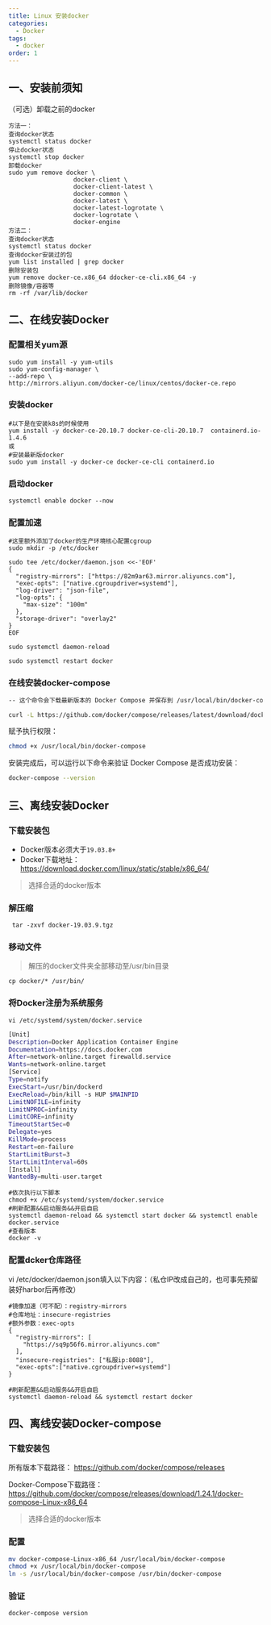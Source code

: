 ```yaml
---
title: Linux 安装docker
categories: 
  - Docker
tags: 
  - docker
order: 1
---
```


## 一、安装前须知

（可选）卸载之前的docker

```
方法一： 
查询docker状态
systemctl status docker
停止docker状态
systemctl stop docker
卸载docker
sudo yum remove docker \
                  docker-client \
                  docker-client-latest \
                  docker-common \
                  docker-latest \
                  docker-latest-logrotate \
                  docker-logrotate \
                  docker-engine
方法二： 
查询docker状态
systemctl status docker
查询docker安装过的包
yum list installed | grep docker
删除安装包
yum remove docker-ce.x86_64 ddocker-ce-cli.x86_64 -y
删除镜像/容器等
rm -rf /var/lib/docker
```



## 二、在线安装Docker

### 配置相关yum源

```
sudo yum install -y yum-utils
sudo yum-config-manager \
--add-repo \
http://mirrors.aliyun.com/docker-ce/linux/centos/docker-ce.repo
```

### 安装docker

```
#以下是在安装k8s的时候使用
yum install -y docker-ce-20.10.7 docker-ce-cli-20.10.7  containerd.io-1.4.6
或
#安装最新版docker
sudo yum install -y docker-ce docker-ce-cli containerd.io
```

### 启动docker

```
systemctl enable docker --now
```

### 配置加速

```
#这里额外添加了docker的生产环境核心配置cgroup
sudo mkdir -p /etc/docker

sudo tee /etc/docker/daemon.json <<-'EOF'
{
  "registry-mirrors": ["https://82m9ar63.mirror.aliyuncs.com"],
  "exec-opts": ["native.cgroupdriver=systemd"],
  "log-driver": "json-file",
  "log-opts": {
    "max-size": "100m"
  },
  "storage-driver": "overlay2"
}
EOF

sudo systemctl daemon-reload

sudo systemctl restart docker
```

### 在线安装docker-compose

```bash
-- 这个命令会下载最新版本的 Docker Compose 并保存到 /usr/local/bin/docker-compose。

curl -L https://github.com/docker/compose/releases/latest/download/docker-compose-$(uname -s)-$(uname -m) -o /usr/local/bin/docker-compose
```

赋予执行权限：

```bash
chmod +x /usr/local/bin/docker-compose
```

安装完成后，可以运行以下命令来验证 Docker Compose 是否成功安装：

```bash
docker-compose --version
```

## 三、离线安装Docker

### 下载安装包

- Docker版本必须大于`19.03.8+`
- Docker下载地址：https://download.docker.com/linux/static/stable/x86_64/ 

> 选择合适的docker版本

### 解压缩

~~~shell
 tar -zxvf docker-19.03.9.tgz
~~~

### 移动文件

> 解压的docker文件夹全部移动至/usr/bin目录

~~~shell
cp docker/* /usr/bin/
~~~

### 将Docker注册为系统服务

```
vi /etc/systemd/system/docker.service
```

~~~sh
[Unit]
Description=Docker Application Container Engine
Documentation=https://docs.docker.com
After=network-online.target firewalld.service
Wants=network-online.target
[Service]
Type=notify
ExecStart=/usr/bin/dockerd
ExecReload=/bin/kill -s HUP $MAINPID
LimitNOFILE=infinity
LimitNPROC=infinity
LimitCORE=infinity
TimeoutStartSec=0
Delegate=yes
KillMode=process
Restart=on-failure
StartLimitBurst=3
StartLimitInterval=60s
[Install]
WantedBy=multi-user.target
~~~



~~~shell
#依次执行以下脚本
chmod +x /etc/systemd/system/docker.service
#刷新配置&&启动服务&&开启自启
systemctl daemon-reload && systemctl start docker && systemctl enable docker.service
#查看版本
docker -v
~~~

### 配置dcker仓库路径

vi /etc/docker/daemon.json填入以下内容：（私仓IP改成自己的，也可事先预留装好harbor后再修改）

```shell
#镜像加速（可不配）：registry-mirrors
#仓库地址：insecure-registries
#额外参数：exec-opts
{
  "registry-mirrors": [
    "https://sq9p56f6.mirror.aliyuncs.com"
  ],
  "insecure-registries": ["私服ip:8088"],
  "exec-opts":["native.cgroupdriver=systemd"]
}

#刷新配置&&启动服务&&开启自启
systemctl daemon-reload && systemctl restart docker
```



## 四、离线安装Docker-compose

### 下载安装包

所有版本下载路径： https://github.com/docker/compose/releases

Docker-Compose下载路径：https://github.com/docker/compose/releases/download/1.24.1/docker-compose-Linux-x86_64

> 选择合适的docker版本

### 配置

~~~bash
mv docker-compose-Linux-x86_64 /usr/local/bin/docker-compose
chmod +x /usr/local/bin/docker-compose
ln -s /usr/local/bin/docker-compose /usr/bin/docker-compose
~~~

### 验证

```bash
docker-compose version
```

